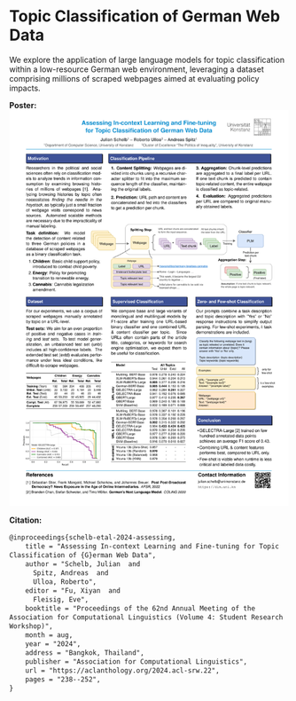 # Topic Classification of German Web Data
We explore the application of large language models for topic classification within a low-resource German web environment, leveraging a dataset comprising millions of scraped webpages aimed at evaluating policy impacts.

**Poster:**
![alt text](poster.png)

**Citation:**

```
@inproceedings{schelb-etal-2024-assessing,
    title = "Assessing In-context Learning and Fine-tuning for Topic Classification of {G}erman Web Data",
    author = "Schelb, Julian  and
      Spitz, Andreas  and
      Ulloa, Roberto",
    editor = "Fu, Xiyan  and
      Fleisig, Eve",
    booktitle = "Proceedings of the 62nd Annual Meeting of the Association for Computational Linguistics (Volume 4: Student Research Workshop)",
    month = aug,
    year = "2024",
    address = "Bangkok, Thailand",
    publisher = "Association for Computational Linguistics",
    url = "https://aclanthology.org/2024.acl-srw.22",
    pages = "238--252",
}
```
